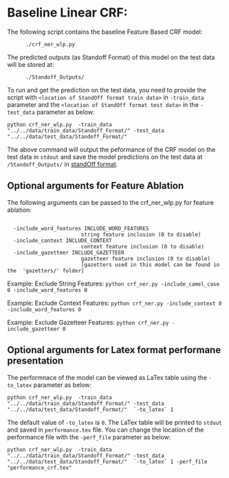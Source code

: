 # Baseline Linear CRF:


The following script contains the baseline Feature Based CRF model:
```
      ./crf_ner_wlp.py

```

The predicted outputs (as Standoff Format) of this model on the test data will be stored at:
```
      ./Standoff_Outputs/
```
To run and get the prediction on the test data, you need to provide the script with `<location of StandOff format train data>` in `-train_data` parameter and the `<location of StandOff format test data>` in the `-test_data` parameter as below:

```
python crf_ner_wlp.py  -train_data "../../data/train_data/Standoff_Format/" -test_data "../../data/test_data/Standoff_Format/"
```



The above command will output the peformance of the CRF model on the test data in `stdout` and save the model predictions on the test data at `/Standoff_Outputs/` in [standOff format](../../data/Readme.md##-The-standoff-format:).



## Optional arguments for Feature Ablation


The following arguments can be passed to the crf_ner_wlp.py for feature ablation:

```

  -include_word_features INCLUDE_WORD_FEATURES
                        string feature inclusion (0 to disable)
  -include_context INCLUDE_CONTEXT
                        context feature inclusion (0 to disable)
  -include_gazetteer INCLUDE_GAZETTEER
                        gazetteer feature inclusion (0 to disable) 
                        [gazetters used in this model can be found in the  'gazetters/' folder]
```

Example: Exclude String Features:  `python crf_ner.py -include_camel_case 0 -include_word_features 0`

Example: Exclude Context Features:  `python crf_ner.py -include_context 0 -include_word_features 0`


Example: Exclude Gazetteer Features:  `python crf_ner.py -include_gazetteer 0`



## Optional arguments for Latex format performane presentation

The performnace of the model can be viewed as LaTex table using the  `-to_latex` parameter as below:

```
python crf_ner_wlp.py  -train_data "../../data/train_data/Standoff_Format/" -test_data "../../data/test_data/Standoff_Format/"  `-to_latex` 1
```

The default value of `-to_latex` is `0`. The LaTex table will be printed to `stdout` and saved in `performance.tex` file. You can change the location of the performance file with the `-perf_file` parameter as below:

```
python crf_ner_wlp.py  -train_data "../../data/train_data/Standoff_Format/" -test_data "../../data/test_data/Standoff_Format/"  `-to_latex` 1 -perf_file "performance_crf.tex"
```




